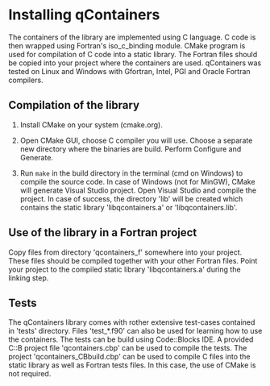 Installing qContainers
======================

The containers of the library are implemented using C language.
C code is then wrapped using Fortran's iso_c_binding module.
CMake program is used for compilation of C code into a static library. 
The Fortran files should be copied into your project where the containers
are used. qContainers was tested on Linux and Windows with Gfortran, Intel, PGI
and Oracle Fortran compilers.


## Compilation of the library

1) Install CMake on your system (cmake.org). 

2) Open CMake GUI, choose C compiler you will use.
Choose a separate new directory where the binaries are build.
Perform Configure and Generate.

3) Run `make` in the build directory in the terminal (cmd on Windows) 
to compile the source code. In case of Windows (not for MinGW), CMake will 
generate Visual Studio project. Open Visual Studio and compile the project.
In case of success, the directory 'lib' will be created which contains
the static library 'libqcontainers.a' or 'libqcontainers.lib'.


## Use of the library in a Fortran project

Copy files from directory 'qcontainers_f' somewhere into your project. 
These files should be compiled together with your other Fortran files. 
Point your project to the compiled static library 'libqcontainers.a' 
during the linking step.


## Tests

The qContainers library comes with rother extensive test-cases contained in
'tests' directory. Files 'test_*.f90' can also be used for learning how to use
the containers. The tests can be build using Code::Blocks IDE. A provided C::B 
project file 'qcontainers.cbp' can be used to compile the tests. The project 
'qcontainers_CBbuild.cbp' can be used to compile C files into the static library
as well as Fortran tests files. In this case, the use of CMake is not required.

